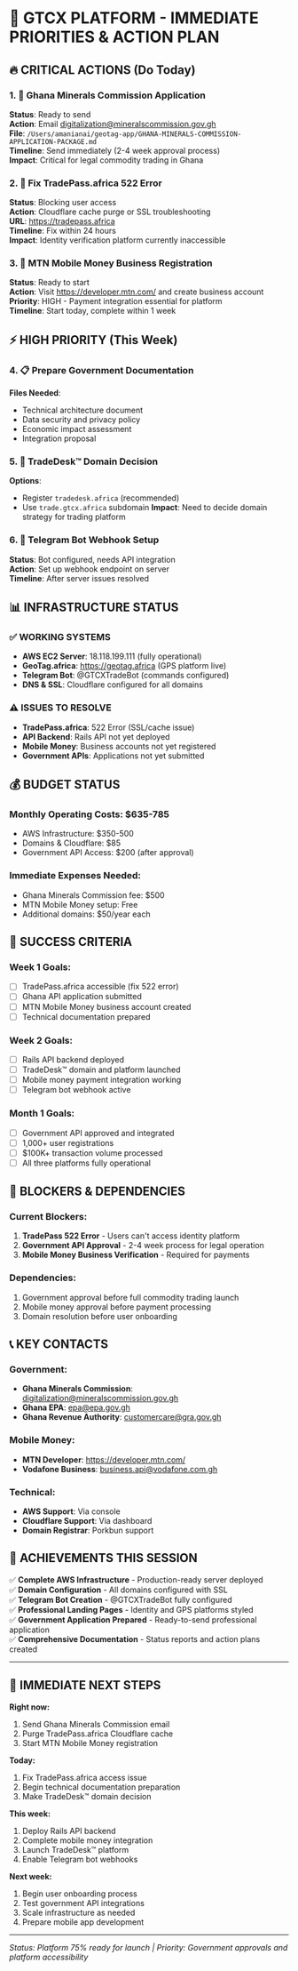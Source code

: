 # 🎯 GTCX PLATFORM - IMMEDIATE PRIORITIES & ACTION PLAN

## 🔥 CRITICAL ACTIONS (Do Today)

### 1. 📧 Ghana Minerals Commission Application
**Status**: Ready to send  
**Action**: Email digitalization@mineralscommission.gov.gh  
**File**: `/Users/amanianai/geotag-app/GHANA-MINERALS-COMMISSION-APPLICATION-PACKAGE.md`  
**Timeline**: Send immediately (2-4 week approval process)  
**Impact**: Critical for legal commodity trading in Ghana

### 2. 🔧 Fix TradePass.africa 522 Error  
**Status**: Blocking user access  
**Action**: Cloudflare cache purge or SSL troubleshooting  
**URL**: https://tradepass.africa  
**Timeline**: Fix within 24 hours  
**Impact**: Identity verification platform currently inaccessible

### 3. 📱 MTN Mobile Money Business Registration
**Status**: Ready to start  
**Action**: Visit https://developer.mtn.com/ and create business account  
**Priority**: HIGH - Payment integration essential for platform  
**Timeline**: Start today, complete within 1 week

## ⚡ HIGH PRIORITY (This Week)

### 4. 📋 Prepare Government Documentation
**Files Needed**:
- Technical architecture document
- Data security and privacy policy  
- Economic impact assessment
- Integration proposal

### 5. 🏪 TradeDesk™ Domain Decision
**Options**:
- Register `tradedesk.africa` (recommended)
- Use `trade.gtcx.africa` subdomain
**Impact**: Need to decide domain strategy for trading platform

### 6. 🤖 Telegram Bot Webhook Setup
**Status**: Bot configured, needs API integration  
**Action**: Set up webhook endpoint on server  
**Timeline**: After server issues resolved

## 📊 INFRASTRUCTURE STATUS

### ✅ WORKING SYSTEMS
- **AWS EC2 Server**: 18.118.199.111 (fully operational)
- **GeoTag.africa**: https://geotag.africa (GPS platform live)
- **Telegram Bot**: @GTCXTradeBot (commands configured)
- **DNS & SSL**: Cloudflare configured for all domains

### ⚠️ ISSUES TO RESOLVE
- **TradePass.africa**: 522 Error (SSL/cache issue)
- **API Backend**: Rails API not yet deployed
- **Mobile Money**: Business accounts not yet registered
- **Government APIs**: Applications not yet submitted

## 💰 BUDGET STATUS

### Monthly Operating Costs: $635-785
- AWS Infrastructure: $350-500
- Domains & Cloudflare: $85
- Government API Access: $200 (after approval)

### Immediate Expenses Needed:
- Ghana Minerals Commission fee: $500
- MTN Mobile Money setup: Free
- Additional domains: $50/year each

## 🎯 SUCCESS CRITERIA

### Week 1 Goals:
- [ ] TradePass.africa accessible (fix 522 error)
- [ ] Ghana API application submitted
- [ ] MTN Mobile Money business account created
- [ ] Technical documentation prepared

### Week 2 Goals:
- [ ] Rails API backend deployed
- [ ] TradeDesk™ domain and platform launched
- [ ] Mobile money payment integration working
- [ ] Telegram bot webhook active

### Month 1 Goals:
- [ ] Government API approved and integrated
- [ ] 1,000+ user registrations
- [ ] $100K+ transaction volume processed
- [ ] All three platforms fully operational

## 🚨 BLOCKERS & DEPENDENCIES

### Current Blockers:
1. **TradePass 522 Error** - Users can't access identity platform
2. **Government API Approval** - 2-4 week process for legal operation
3. **Mobile Money Business Verification** - Required for payments

### Dependencies:
1. Government approval before full commodity trading launch
2. Mobile money approval before payment processing
3. Domain resolution before user onboarding

## 📞 KEY CONTACTS

### Government:
- **Ghana Minerals Commission**: digitalization@mineralscommission.gov.gh
- **Ghana EPA**: epa@epa.gov.gh  
- **Ghana Revenue Authority**: customercare@gra.gov.gh

### Mobile Money:
- **MTN Developer**: https://developer.mtn.com/
- **Vodafone Business**: business.api@vodafone.com.gh

### Technical:
- **AWS Support**: Via console
- **Cloudflare Support**: Via dashboard
- **Domain Registrar**: Porkbun support

## 🎉 ACHIEVEMENTS THIS SESSION

✅ **Complete AWS Infrastructure** - Production-ready server deployed  
✅ **Domain Configuration** - All domains configured with SSL  
✅ **Telegram Bot Creation** - @GTCXTradeBot fully configured  
✅ **Professional Landing Pages** - Identity and GPS platforms styled  
✅ **Government Application Prepared** - Ready-to-send professional application  
✅ **Comprehensive Documentation** - Status reports and action plans created

---

## 🚀 IMMEDIATE NEXT STEPS

**Right now:**
1. Send Ghana Minerals Commission email
2. Purge TradePass.africa Cloudflare cache
3. Start MTN Mobile Money registration

**Today:**
1. Fix TradePass.africa access issue
2. Begin technical documentation preparation
3. Make TradeDesk™ domain decision

**This week:**
1. Deploy Rails API backend
2. Complete mobile money integration
3. Launch TradeDesk™ platform
4. Enable Telegram bot webhooks

**Next week:**
1. Begin user onboarding process
2. Test government API integrations
3. Scale infrastructure as needed
4. Prepare mobile app development

---

*Status: Platform 75% ready for launch | Priority: Government approvals and platform accessibility*